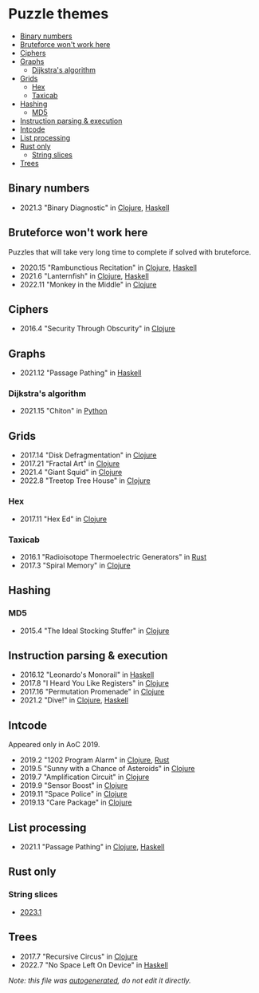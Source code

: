 # Puzzle themes

- [Binary numbers](#binary-numbers)
- [Bruteforce won't work here](#bruteforce-wont-work-here)
- [Ciphers](#ciphers)
- [Graphs](#graphs)
  - [Dijkstra's algorithm](#dijkstras-algorithm)
- [Grids](#grids)
  - [Hex](#hex)
  - [Taxicab](#taxicab)
- [Hashing](#hashing)
  - [MD5](#md5)
- [Instruction parsing & execution](#instruction-parsing--execution)
- [Intcode](#intcode)
- [List processing](#list-processing)
- [Rust only](#rust-only)
  - [String slices](#string-slices)
- [Trees](#trees)

## Binary numbers

- 2021.3 "Binary Diagnostic" in [Clojure](../src/advent/2021/day3.clj), [Haskell](../src/haskell/2021/Day3.hs)

## Bruteforce won't work here

Puzzles that will take very long time to complete if solved with bruteforce.

- 2020.15 "Rambunctious Recitation" in [Clojure](../src/advent/2020/day15.clj), [Haskell](../src/haskell/2020/Day15.hs)
- 2021.6 "Lanternfish" in [Clojure](../src/advent/2021/day6.clj), [Haskell](../src/haskell/2021/Day6.hs)
- 2022.11 "Monkey in the Middle" in [Clojure](../src/advent/2022/day11.clj)

## Ciphers

- 2016.4 "Security Through Obscurity" in [Clojure](../src/advent/2016/day4.clj)

## Graphs

- 2021.12 "Passage Pathing" in [Haskell](../src/haskell/2021/Day12.hs)

### Dijkstra's algorithm

- 2021.15 "Chiton" in [Python](../src/python/2021/day15.py)

## Grids

- 2017.14 "Disk Defragmentation" in [Clojure](../src/advent/2017/day14.clj)
- 2017.21 "Fractal Art" in [Clojure](../src/advent/2017/day21.clj)
- 2021.4 "Giant Squid" in [Clojure](../src/advent/2021/day4.clj)
- 2022.8 "Treetop Tree House" in [Clojure](../src/advent/2022/day8.clj)

### Hex

- 2017.11 "Hex Ed" in [Clojure](../src/advent/2017/day11.clj)

### Taxicab

- 2016.1 "Radioisotope Thermoelectric Generators" in [Rust](../src/rust/year2016/day1.rs)
- 2017.3 "Spiral Memory" in [Clojure](../src/advent/2017/day3.clj)

## Hashing

### MD5

- 2015.4 "The Ideal Stocking Stuffer" in [Clojure](../src/advent/2015/day4.clj)

## Instruction parsing & execution

- 2016.12 "Leonardo's Monorail" in [Haskell](../src/haskell/2016/Day12.hs)
- 2017.8 "I Heard You Like Registers" in [Clojure](../src/advent/2017/day8.clj)
- 2017.16 "Permutation Promenade" in [Clojure](../src/advent/2017/day16.clj)
- 2021.2 "Dive!" in [Clojure](../src/advent/2021/day2.clj), [Haskell](../src/haskell/2021/Day2.hs)

## Intcode

Appeared only in AoC 2019.

- 2019.2 "1202 Program Alarm" in [Clojure](../src/advent/2019/day2.clj), [Rust](../src/rust/year2019/day2.rs)
- 2019.5 "Sunny with a Chance of Asteroids" in [Clojure](../src/advent/2019/day5.clj)
- 2019.7 "Amplification Circuit" in [Clojure](../src/advent/2019/day7.clj)
- 2019.9 "Sensor Boost" in [Clojure](../src/advent/2019/day9.clj)
- 2019.11 "Space Police" in [Clojure](../src/advent/2019/day11.clj)
- 2019.13 "Care Package" in [Clojure](../src/advent/2019/day13.clj)

## List processing

- 2021.1 "Passage Pathing" in [Clojure](../src/advent/2021/day1.clj), [Haskell](../src/haskell/2021/Day1.hs)

## Rust only

### String slices

- [2023.1](../src/rust/year2023/day1.rs)

## Trees

- 2017.7 "Recursive Circus" in [Clojure](../src/advent/2017/day7.clj)
- 2022.7 "No Space Left On Device" in [Haskell](../src/haskell/2022/Day7.hs)

_Note: this file was [autogenerated](../scripts/gen_docs.py), do not edit it directly._
